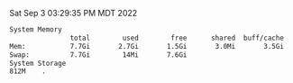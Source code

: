 Sat Sep  3 03:29:35 PM MDT 2022
```bash
System Memory
               total        used        free      shared  buff/cache   available
Mem:           7.7Gi       2.7Gi       1.5Gi       3.0Mi       3.5Gi       4.6Gi
Swap:          7.7Gi        14Mi       7.6Gi
System Storage
812M	.
```
